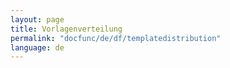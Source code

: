 ```yaml
---
layout: page
title: Vorlagenverteilung
permalink: "docfunc/de/df/templatedistribution"
language: de
---
```

